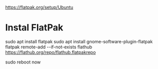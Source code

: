 https://flatpak.org/setup/Ubuntu

# Instal FlatPak

sudo apt install flatpak
sudo apt install gnome-software-plugin-flatpak
flatpak remote-add --if-not-exists flathub https://flathub.org/repo/flathub.flatpakrepo

sudo reboot now
